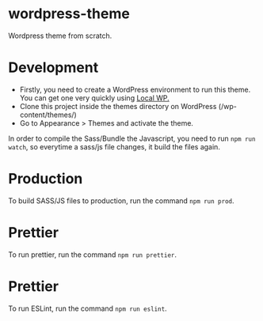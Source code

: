 # wordpress-theme

Wordpress theme from scratch.

# Development

- Firstly, you need to create a WordPress environment to run this theme. You can get one very quickly using <a href="https://localwp.com/">Local WP.</a>
- Clone this project inside the themes directory on WordPress (/wp-content/themes/)
- Go to Appearance > Themes and activate the theme.

In order to compile the Sass/Bundle the Javascript, you need to run `npm run watch`, so everytime a sass/js file changes, it build the files again.

# Production

To build SASS/JS files to production, run the command `npm run prod`.

# Prettier

To run prettier, run the command `npm run prettier`.

# Prettier

To run ESLint, run the command `npm run eslint`.